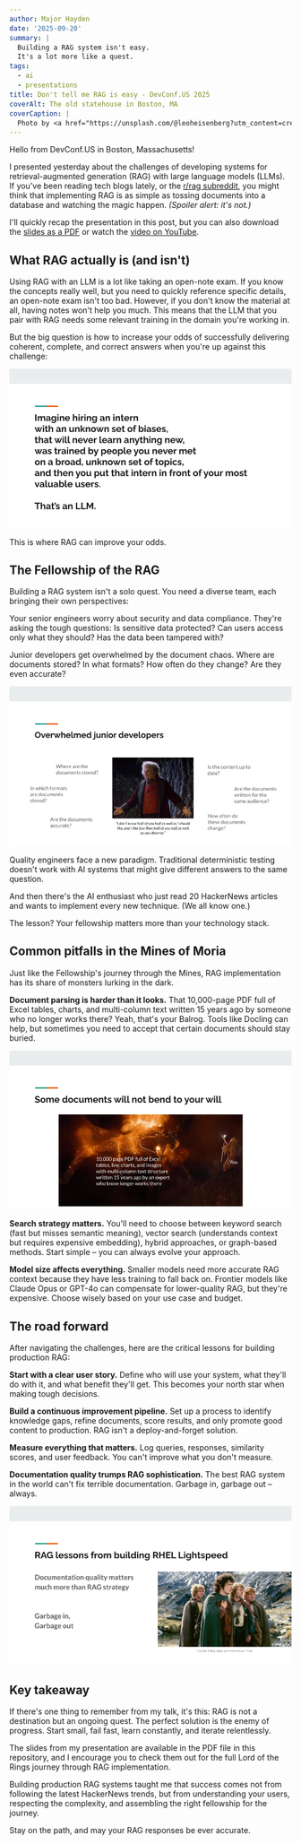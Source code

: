 ```yaml
---
author: Major Hayden
date: '2025-09-20'
summary: |
  Building a RAG system isn't easy.
  It's a lot more like a quest.
tags:
  - ai
  - presentations
title: Don't tell me RAG is easy - DevConf.US 2025
coverAlt: The old statehouse in Boston, MA
coverCaption: |
  Photo by <a href="https://unsplash.com/@leoheisenberg?utm_content=creditCopyText&utm_medium=referral&utm_source=unsplash">Leo Heisenberg</a> on <a href="https://unsplash.com/photos/cars-parked-on-side-of-the-road-near-brown-concrete-building-during-daytime-LgHghP14qeU?utm_content=creditCopyText&utm_medium=referral&utm_source=unsplash">Unsplash</a>
---
```


Hello from DevConf.US in Boston, Massachusetts!

I presented yesterday about the challenges of developing systems for retrieval-augmented generation (RAG) with large language models (LLMs).
If you've been reading tech blogs lately, or the [r/rag subreddit], you might think that implementing RAG is as simple as tossing documents into a database and watching the magic happen.
_(Spoiler alert: it's not.)_

I'll quickly recap the presentation in this post, but you can also download the [slides as a PDF](slides.pdf) or watch the [video on YouTube](https://www.youtube.com/live/i2H6tOu4Jyw?feature=shared&t=8709).

[r/rag subreddit]: https://www.reddit.com/r/rag/

## What RAG actually is (and isn't)

Using RAG with an LLM is a lot like taking an open-note exam.
If you know the concepts really well, but you need to quickly reference specific details, an open-note exam isn't too bad.
However, if you don't know the material at all, having notes won't help you much.
This means that the LLM that you pair with RAG needs some relevant training in the domain you're working in.

But the big question is how to increase your odds of successfully delivering coherent, complete, and correct answers when you're up against this challenge:

![what-is-llm.png](what-is-llm.png)

This is where RAG can improve your odds.

## The Fellowship of the RAG

Building a RAG system isn't a solo quest.
You need a diverse team, each bringing their own perspectives:

Your senior engineers worry about security and data compliance.
They're asking the tough questions: Is sensitive data protected? Can users access only what they should? Has the data been tampered with?

Junior developers get overwhelmed by the document chaos.
Where are documents stored? In what formats? How often do they change? Are they even accurate?

![junior-developers.png](junior-developers.png)

Quality engineers face a new paradigm.
Traditional deterministic testing doesn't work with AI systems that might give different answers to the same question.

And then there's the AI enthusiast who just read 20 HackerNews articles and wants to implement every new technique.
(We all know one.)

The lesson? Your fellowship matters more than your technology stack.

## Common pitfalls in the Mines of Moria

Just like the Fellowship's journey through the Mines, RAG implementation has its share of monsters lurking in the dark.

**Document parsing is harder than it looks.**
That 10,000-page PDF full of Excel tables, charts, and multi-column text written 15 years ago by someone who no longer works there?
Yeah, that's your Balrog.
Tools like Docling can help, but sometimes you need to accept that certain documents should stay buried.

![balrog.png](balrog.png)

**Search strategy matters.**
You'll need to choose between keyword search (fast but misses semantic meaning), vector search (understands context but requires expensive embedding), hybrid approaches, or graph-based methods.
Start simple – you can always evolve your approach.

**Model size affects everything.**
Smaller models need more accurate RAG context because they have less training to fall back on.
Frontier models like Claude Opus or GPT-4o can compensate for lower-quality RAG, but they're expensive.
Choose wisely based on your use case and budget.

## The road forward

After navigating the challenges, here are the critical lessons for building production RAG:

**Start with a clear user story.**
Define who will use your system, what they'll do with it, and what benefit they'll get.
This becomes your north star when making tough decisions.

**Build a continuous improvement pipeline.**
Set up a process to identify knowledge gaps, refine documents, score results, and only promote good content to production.
RAG isn't a deploy-and-forget solution.

**Measure everything that matters.**
Log queries, responses, similarity scores, and user feedback.
You can't improve what you don't measure.

**Documentation quality trumps RAG sophistication.**
The best RAG system in the world can't fix terrible documentation.
Garbage in, garbage out – always.

![takeaways.png](takeaways.png)

## Key takeaway

If there's one thing to remember from my talk, it's this: RAG is not a destination but an ongoing quest.
The perfect solution is the enemy of progress.
Start small, fail fast, learn constantly, and iterate relentlessly.

The slides from my presentation are available in the PDF file in this repository, and I encourage you to check them out for the full Lord of the Rings journey through RAG implementation.

Building production RAG systems taught me that success comes not from following the latest HackerNews trends, but from understanding your users, respecting the complexity, and assembling the right fellowship for the journey.

Stay on the path, and may your RAG responses be ever accurate.

